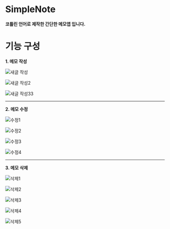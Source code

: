 # SimpleNote
**코틀린 언어로 제작한 간단한 메모앱 입니다.**

# 기능 구성
**1. 메모 작성** 
  
  ![새글 작성](https://user-images.githubusercontent.com/98893006/184534846-a4488a19-c4ab-4343-949c-9d7323aea809.jpg)  
  
  ![새글 작성2](https://user-images.githubusercontent.com/98893006/184534847-4408dae1-0757-4248-9cfd-d146248cfea3.jpg)  
  
  ![새글 작성33](https://user-images.githubusercontent.com/98893006/184534909-d9c56e34-0e1a-423d-8698-685ce65bb747.jpg)

-------------------------

**2. 메모 수정**  

![수정1](https://user-images.githubusercontent.com/98893006/184536087-25d7385f-ef95-4a18-a069-fc8e6fb5bb57.jpg)  

![수정2](https://user-images.githubusercontent.com/98893006/184536095-e7f7916a-d18f-4a2d-bb88-4c811e90c674.jpg)  

![수정3](https://user-images.githubusercontent.com/98893006/184536099-77ea932a-fb63-45f1-9f00-9c053307ca35.jpg)  

![수정4](https://user-images.githubusercontent.com/98893006/184536106-e2c5d1d9-09d1-4090-9a80-12f4c1d6f116.jpg)  

-------------------------

**3. 메모 삭제** 

![삭제1](https://user-images.githubusercontent.com/98893006/184536332-664dcc4e-4f7d-4858-9974-0bda6be89639.jpg)  

![삭제2](https://user-images.githubusercontent.com/98893006/184536335-1cca3bfb-a059-4870-b433-91da6c90897e.jpg)  

![삭제3](https://user-images.githubusercontent.com/98893006/184536340-f46e16fc-3ae8-4e04-8113-e4defcb97c9e.jpg)  

![삭제4](https://user-images.githubusercontent.com/98893006/184536350-1bcad9c5-83f8-41ae-9286-b0b4d021b9ee.jpg)  

![삭제5](https://user-images.githubusercontent.com/98893006/184536356-58889a9e-e97f-46ca-8d2e-bf3d61f6fdc1.jpg)  
